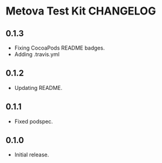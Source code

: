 # Metova Test Kit CHANGELOG

## 0.1.3

- Fixing CocoaPods README badges.
- Adding .travis.yml

## 0.1.2

- Updating README.

## 0.1.1

- Fixed podspec.

## 0.1.0

- Initial release.
